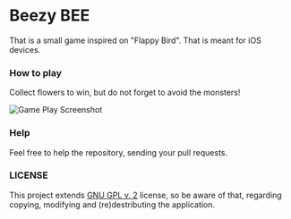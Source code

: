 # Beezy BEE
That is a small game inspired on "Flappy Bird". That is meant for iOS devices.

### How to play
Collect flowers to win, but do not forget to avoid the monsters!

![Game Play Screenshot](/screenshot/game_screenshot_1.png)

### Help
Feel free to help the repository, sending your pull requests.

### LICENSE
This project extends [GNU GPL v. 2](https://www.gnu.org/licenses/old-licenses/gpl-2.0.en.html) license, so be aware of that, regarding copying, modifying and (re)destributing the application. 
